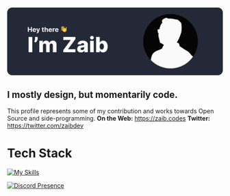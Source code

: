 ![Github Banner](https://github.com/heyzaib/heyzaib/blob/main/Github%20Banner.svg)
## I mostly design, but momentarily code.

This profile represents some of my contribution and works towards Open Source and side-programming.
**On the Web:** https://zaib.codes
**Twitter:** https://twitter.com/zaibdev

# Tech Stack
[![My Skills](https://skillicons.dev/icons?i=js,html,css,react,python)](https://skillicons.dev)

[![Discord Presence](https://lanyard.cnrad.dev/api/903665792300769290)](https://discord.com/users/903665792300769290)
